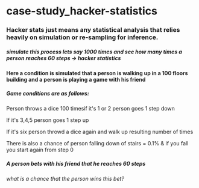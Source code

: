 # case-study_hacker-statistics

### Hacker stats just means any statistical analysis that relies heavily on simulation or re-sampling for inference.

##### simulate this process lets say 1000  times and see how many times a person reaches 60 steps -> hacker statistics

#### Here a condition is simulated that a person is walking up in a 100 floors building and a person is playing a game with his friend

##### Game conditions are as follows:

Person throws a dice 100 timesif it's 1 or 2 person goes 1 step down 

If it's 3,4,5 person goes 1 step up

If it's six person throwd a dice again and walk up resulting number of times

There is also a chance of person falling down of stairs = 0.1% & if you fall you start again from step 0

##### A person bets with his friend that he reaches 60 steps

###### what is a chance that the person wins this bet? 

